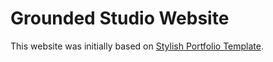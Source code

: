 # Grounded Studio Website

This website was initially based on [Stylish Portfolio Template](https://github.com/BlackrockDigital/startbootstrap-stylish-portfolio).

